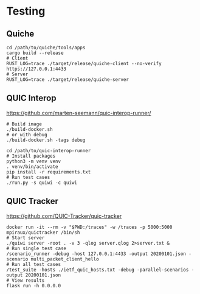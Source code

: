 # Testing

## Quiche

```
cd /path/to/quiche/tools/apps
cargo build --release
# Client
RUST_LOG=trace ./target/release/quiche-client --no-verify https://127.0.0.1:4433
# Server
RUST_LOG=trace ./target/release/quiche-server
```

## QUIC Interop

https://github.com/marten-seemann/quic-interop-runner/

```
# Build image
./build-docker.sh
# or with debug
./build-docker.sh -tags debug
```

```
cd /path/to/quic-interop-runner
# Install packages
python3 -m venv venv
. venv/bin/activate
pip install -r requirements.txt
# Run test cases
./run.py -s quiwi -c quiwi
```

## QUIC Tracker

https://github.com/QUIC-Tracker/quic-tracker

```
docker run -it --rm -v "$PWD:/traces" -w /traces -p 5000:5000 mpiraux/quictracker /bin/sh
# Start server
./quiwi server -root . -v 3 -qlog server.qlog 2>server.txt &
# Run single test case
/scenario_runner -debug -host 127.0.0.1:4433 -output 20200101.json -scenario multi_packet_client_hello
# Run all test cases
/test_suite -hosts ./ietf_quic_hosts.txt -debug -parallel-scenarios -output 20200101.json
# View results
flask run -h 0.0.0.0
```